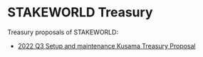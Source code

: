 # STAKEWORLD Treasury
Treasury proposals of STAKEWORLD:
* [2022 Q3 Setup and maintenance Kusama Treasury Proposal](/Q3-setup-maintenance.md) 
